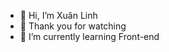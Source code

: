 - 👋 Hi, I’m Xuân Linh
- 👀 Thank you for watching
- 🌱 I’m currently learning Front-end

<!---
xulidinh88/xulidinh88 is a ✨ special ✨ repository because its `README.md` (this file) appears on your GitHub profile.
You can click the Preview link to take a look at your changes.
--->
